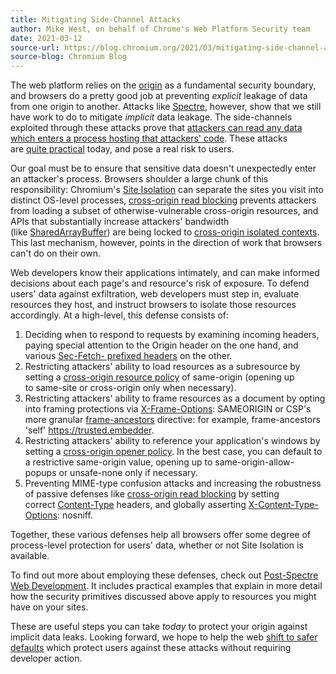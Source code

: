 ```yaml
---
title: Mitigating Side-Channel Attacks
author: Mike West, on behalf of Chrome's Web Platform Security team
date: 2021-03-12
source-url: https://blog.chromium.org/2021/03/mitigating-side-channel-attacks.html
source-blog: Chromium Blog
---
```


The web platform relies on the [origin](https://developer.mozilla.org/en-US/docs/Glossary/Origin) as a fundamental security boundary, and browsers do a pretty good job at preventing *explicit* leakage of data from one origin to another. Attacks like [Spectre](https://spectreattack.com/), however, show that we still have work to do to mitigate *implicit* data leakage. The side-channels exploited through these attacks prove that [attackers can read any data which enters a process hosting that attackers' code](https://chromium.googlesource.com/chromium/src/+/master/docs/security/side-channel-threat-model.md#introduction). These attacks are [quite practical](https://security.googleblog.com/2021/03/a-spectre-proof-of-concept-for-spectre.html) today, and pose a real risk to users.

Our goal must be to ensure that sensitive data doesn't unexpectedly enter an attacker's process. Browsers shoulder a large chunk of this responsibility: Chromium's [Site Isolation](https://www.chromium.org/Home/chromium-security/site-isolation) can separate the sites you visit into distinct OS-level processes, [cross-origin read blocking](https://chromium.googlesource.com/chromium/src/+/master/services/network/cross_origin_read_blocking_explainer.md) prevents attackers from loading a subset of otherwise-vulnerable cross-origin resources, and APIs that substantially increase attackers' bandwidth (like [SharedArrayBuffer](https://developer.chrome.com/blog/enabling-shared-array-buffer/#cross-origin-isolation)) are being locked to [cross-origin isolated contexts](https://web.dev/cross-origin-isolation-guide/). This last mechanism, however, points in the direction of work that browsers can't do on their own.

Web developers know their applications intimately, and can make informed decisions about each page's and resource's risk of exposure. To defend users' data against exfiltration, web developers must step in, evaluate resources they host, and instruct browsers to isolate those resources accordingly. At a high-level, this defense consists of:

1.  Deciding when to respond to requests by examining incoming headers, paying special attention to the Origin header on the one hand, and various [Sec-Fetch- prefixed headers](https://web.dev/fetch-metadata/) on the other.
2.  Restricting attackers' ability to load resources as a subresource by setting a [cross-origin resource policy](https://resourcepolicy.fyi/) of same-origin (opening up to same-site or cross-origin only when necessary).
3.  Restricting attackers' ability to frame resources as a document by opting into framing protections via [X-Frame-Options](https://developer.mozilla.org/en-US/docs/Web/HTTP/Headers/X-Frame-Options): SAMEORIGIN or CSP's more granular [frame-ancestors](https://developer.mozilla.org/en-US/docs/Web/HTTP/Headers/Content-Security-Policy/frame-ancestors) directive: for example, frame-ancestors 'self' https://trusted.embedder.
4.  Restricting attackers' ability to reference your application's windows by setting a [cross-origin opener policy](https://web.dev/coop-coep/). In the best case, you can default to a restrictive same-origin value, opening up to same-origin-allow-popups or unsafe-none only if necessary.
5.  Preventing MIME-type confusion attacks and increasing the robustness of passive defenses like [cross-origin read blocking](https://developers.google.com/web/updates/2018/07/site-isolation#corb) by setting correct [Content-Type](https://developer.mozilla.org/en-US/docs/Web/HTTP/Headers/Content-Type) headers, and globally asserting [X-Content-Type-Options](https://developer.mozilla.org/en-US/docs/Web/HTTP/Headers/X-Content-Type-Options): nosniff.

Together, these various defenses help all browsers offer some degree of process-level protection for users' data, whether or not Site Isolation is available.

To find out more about employing these defenses, check out [Post-Spectre Web Development](https://w3c.github.io/webappsec-post-spectre-webdev/). It includes practical examples that explain in more detail how the security primitives discussed above apply to resources you might have on your sites.

These are useful steps you can take *today* to protect your origin against implicit data leaks. Looking forward, we hope to help the web [shift to safer defaults](https://speakerdeck.com/mikewest/isolation-by-default) which protect users against these attacks without requiring developer action.